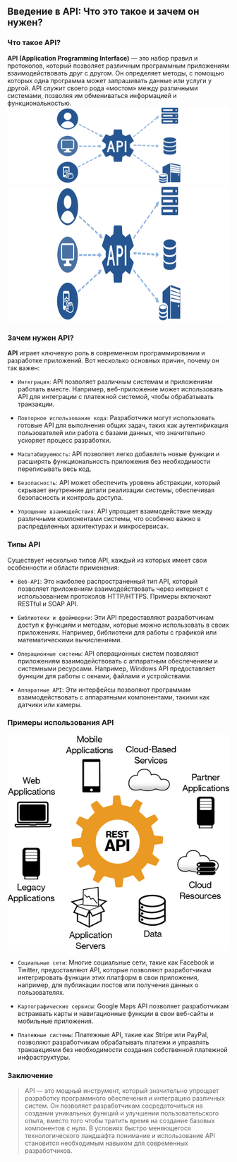 ## Введение в API: Что это такое и зачем он нужен?

### Что такое API?


**API (Application Programming Interface)** — это набор правил и протоколов, который позволяет различным программным приложениям взаимодействовать друг с другом. Он определяет методы, с помощью которых одна программа может запрашивать данные или услуги у другой. API служит своего рода «мостом» между различными системами, позволяя им обмениваться информацией и функциональностью.
![alt text](apiintegration.png)
<img src="apiintegration.png" alt="Alt Text" width="850" height="310">


### Зачем нужен API?

**API** играет ключевую роль в современном программировании и разработке приложений. Вот несколько основных причин, почему он так важен:

- `Интеграция`: API позволяет различным системам и приложениям работать вместе. Например, веб-приложение может использовать API для интеграции с платежной системой, чтобы обрабатывать транзакции.

- `Повторное использование кода`: Разработчики могут использовать готовые API для выполнения общих задач, таких как аутентификация пользователей или работа с базами данных, что значительно ускоряет процесс разработки.

- `Масштабируемость`: API позволяет легко добавлять новые функции и расширять функциональность приложения без необходимости переписывать весь код.

- `Безопасность`: API может обеспечить уровень абстракции, который скрывает внутренние детали реализации системы, обеспечивая безопасность и контроль доступа.

- `Упрощение взаимодействия`: API упрощает взаимодействие между различными компонентами системы, что особенно важно в распределенных архитектурах и микросервисах.

### Типы API

Существует несколько типов API, каждый из которых имеет свои особенности и области применения:

- `Веб-API`: Это наиболее распространенный тип API, который позволяет приложениям взаимодействовать через интернет с использованием протоколов HTTP/HTTPS. Примеры включают RESTful и SOAP API.

- `Библиотеки и фреймворки`: Эти API предоставляют разработчикам доступ к функциям и методам, которые можно использовать в своих приложениях. Например, библиотеки для работы с графикой или математическими вычислениями.

- `Операционные системы`: API операционных систем позволяют приложениям взаимодействовать с аппаратным обеспечением и системными ресурсами. Например, Windows API предоставляет функции для работы с окнами, файлами и устройствами.

- `Аппаратные API`: Эти интерфейсы позволяют программам взаимодействовать с аппаратными компонентами, такими как датчики или камеры.

### Примеры использования API 
![alt text](api3.png)

- `Социальные сети`: Многие социальные сети, такие как Facebook и Twitter, предоставляют API, которые позволяют разработчикам интегрировать функции этих платформ в свои приложения, например, для публикации постов или получения данных о пользователях.

- `Картографические сервисы`: Google Maps API позволяет разработчикам встраивать карты и навигационные функции в свои веб-сайты и мобильные приложения.

- `Платежные системы`: Платежные API, такие как Stripe или PayPal, позволяют разработчикам обрабатывать платежи и управлять транзакциями без необходимости создания собственной платежной инфраструктуры.

### Заключение

>API — это мощный инструмент, который значительно упрощает разработку программного обеспечения и интеграцию различных систем. Он позволяет разработчикам сосредоточиться на создании уникальных функций и улучшении пользовательского опыта, вместо того чтобы тратить время на создание базовых компонентов с нуля. В условиях быстро меняющегося технологического ландшафта понимание и использование API становится необходимым навыком для современных разработчиков.